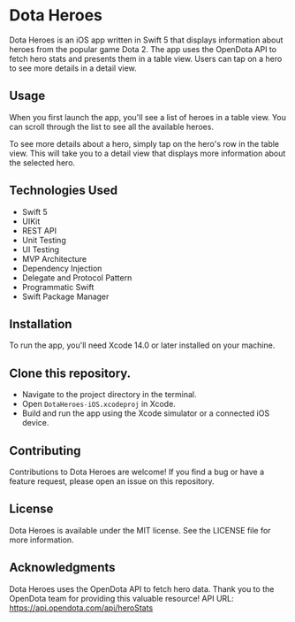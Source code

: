 # Dota Heroes
Dota Heroes is an iOS app written in Swift 5 that displays information about heroes from the popular game Dota 2. The app uses the OpenDota API to fetch hero stats and presents them in a table view. Users can tap on a hero to see more details in a detail view.

## Usage
When you first launch the app, you'll see a list of heroes in a table view. You can scroll through the list to see all the available heroes.

To see more details about a hero, simply tap on the hero's row in the table view. This will take you to a detail view that displays more information about the selected hero.

## Technologies Used
* Swift 5
* UIKit
* REST API
* Unit Testing
* UI Testing
* MVP Architecture
* Dependency Injection
* Delegate and Protocol Pattern
* Programmatic Swift
* Swift Package Manager

## Installation
To run the app, you'll need Xcode 14.0 or later installed on your machine.

## Clone this repository.
* Navigate to the project directory in the terminal.
* Open ``DotaHeroes-iOS.xcodeproj`` in Xcode.
* Build and run the app using the Xcode simulator or a connected iOS device.



## Contributing
Contributions to Dota Heroes are welcome! If you find a bug or have a feature request, please open an issue on this repository.

## License
Dota Heroes is available under the MIT license. See the LICENSE file for more information.

## Acknowledgments
Dota Heroes uses the OpenDota API to fetch hero data. Thank you to the OpenDota team for providing this valuable resource!
API URL: https://api.opendota.com/api/heroStats
